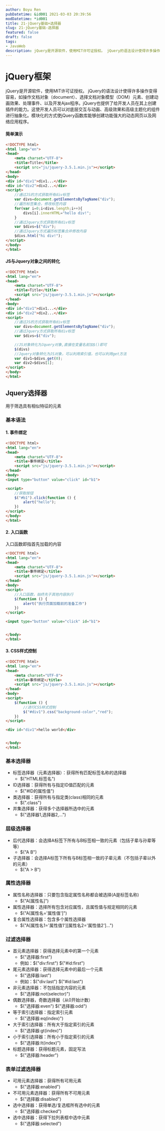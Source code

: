 ```yaml
---
author: Boyu Ren
pubDatetime: &id001 2021-03-03 20:39:56
modDatetime: *id001
title: 21-jQuery基础+选择器
slug: 21-jQuery基础-选择器
featured: false
draft: false
tags:
- JavaWeb
description: jQuery是开源软件，使用MIT许可证授权。 jQuery的语法设计使得许多操作变得容易，如操作文档对象（document）、选择文档对象模型（DOM）元素、创建动画效果、处理事件、以及开发Ajax程序。jQuery也提供了给开发人员在其上创建插件的能力。这使开发人员可以对底层交互与动画、高级效果和高级主题化的组件进行抽象化。模块化的方式使jQuery函数库能够创建功能强大的动态网页以及网络应用程序。
---
```


# jQuery框架
jQuery是开源软件，使用MIT许可证授权。 jQuery的语法设计使得许多操作变得容易，如操作文档对象（document）、选择文档对象模型（DOM）元素、创建动画效果、处理事件、以及开发Ajax程序。jQuery也提供了给开发人员在其上创建插件的能力。这使开发人员可以对底层交互与动画、高级效果和高级主题化的组件进行抽象化。模块化的方式使jQuery函数库能够创建功能强大的动态网页以及网络应用程序。


#### 简单演示

```html
<!DOCTYPE html>
<html lang="en">
<head>
    <meta charset="UTF-8">
    <title>Title</title>
    <script src="js/jquery-3.5.1.min.js"></script>
</head>
<body>
<div id="div1">div1...</div>
<div id="div2">div2...</div>
<script>
    //通过JS的方式获取所有div标签
    var divs=document.getElementsByTagName("div");
    //遍历标签集合，修改标签内容
    for(var i=0;i<divs.length;i++){
        divs[i].innerHTML="hello div!";
    }
    //通过Jquery方式获取所有div标签
    var $divs=$("div");
    //通过Jquery方式遍历标签集合并修改内容
    $divs.html("hi div!");
</script>
</body>
</html>
```

#### JS与Jquery对象之间的转化
```html
<!DOCTYPE html>
<html lang="en">
<head>
    <meta charset="UTF-8">
    <title>Title</title>
    <script src="js/jquery-3.5.1.min.js"></script>
</head>
<body>
<div id="div1">div1...</div>
<div id="div2">div2...</div>
<script>
    //通过JS的方式获取所有div标签
    var divs=document.getElementsByTagName("div");
    //通过Jquery方式获取所有div标签
    var $divs=$("div");

    //JS对象转化为Jquery对象,直接在变量名前加$()即可
    $(divs)
    //Jquery对象转化为JS对象，可以利用索引值，也可以利用get方法
    var div1=$divs.get(0);
    var div2=$divs[1];
</script>
</body>
</html>
```

## Jquery选择器

用于筛选具有相似特征的元素

### 基本语法

#### 1. 事件绑定

```html
<!DOCTYPE html>
<html lang="en">
<head>
    <meta charset="UTF-8">
    <title>事件绑定</title>
    <script src="js/jquery-3.5.1.min.js"></script>
</head>
<body>
<input type="button" value="click" id="b1">

<script>
    //获取按钮
    $("#b1").click(function () {
        alert("hello");
    })
</script>
</body>
</html>
```

#### 2. 入口函数

入口函数即指首先加载的内容
```html
<!DOCTYPE html>
<html lang="en">
<head>
    <meta charset="UTF-8">
    <title>事件绑定</title>
    <script src="js/jquery-3.5.1.min.js"></script>
</head>
<body>
<script>
    //入口函数，始终先于其他内容执行
    $(function () {
        alert("执行页面加载前的准备工作")
    })
</script>

<input type="button" value="click" id="b1">


</body>
</html>
```

#### 3. CSS样式控制
```html
<!DOCTYPE html>
<html lang="en">
<head>
    <meta charset="UTF-8">
    <title>事件绑定</title>
    <script src="js/jquery-3.5.1.min.js"></script>
</head>
<body>
<script>
    $(function () {
        //进行CSS样式控制
        $("#div1").css("background-color","red");
    })
</script>

<div id="div1">hello world</div>


</body>
</html>
```

### 基本选择器
 
- 标签选择器（元素选择器）：获得所有匹配标签名称的选择器
    - $("HTML标签名")
- ID选择器：获得所有与指定ID值匹配的元素
    - $("#ID的属性值")
- 类选择器：获得所有与指定类(class)相同的元素
    - $(".class")  
- 并集选择器：获得多个选择器所选中的元素
    - $("选择器1,选择器2,...")


### 层级选择器
- 后代选择器：会选择A标签下所有与B标签相一致的元素（包括子辈与孙辈等等）
    - $("A B")
- 子选择器：会选择A标签下所有与B标签相一致的子辈元素（不包括子辈以外的元素）
    - $("A > B")

### 属性选择器 
- 属性名称选择器：只要包含指定属性名称都会被选择(A是标签名称)
    - $("A[属性名]")  
- 属性选择器：选择所有包含对应属性，且属性值与规定相同的元素
    - $("A[属性名='属性值']")
- 复合属性选择器：包含多个属性选择器
    - $("A[属性名1='属性值1'][属性名2='属性值2']...")


### 过滤选择器
- 首元素选择器：获得选择元素中的第一个元素
    - $("选择器:first")
    - 例如：$("div:first") $("#id:first")
- 尾元素选择器：获得选择元素中的最后一个元素
    - $("选择器:last")
    - 例如：$("div:last") $("#id:last")
- 非元素选择器：不包括指定内容的元素
    - $("选择器:not(selector)")
- 偶数选择器，奇数选择器（从0开始计数）
    - $("选择器:even")  $("选择器:odd")
- 等于索引选择器：指定索引元素
    - $("选择器:eq(index)")
- 大于索引选择器：所有大于指定索引的元素
    - $("选择器:gt(index)")
- 小于索引选择器：所有小于指定索引的元素
    - $("选择器:lt(index)")
- 标题选择器：获得标题元素，固定写法
    - $("选择器:header")


### 表单过滤选择器
- 可用元素选择器：获得所有可用元素
    - $("选择器:enabled")
- 不可用元素选择器：获得所有不可用元素
    - $("选择器:disabled")
- 选中选择器：获得单选/复选框所有选中的元素
    - $("选择器:checked")
- 选中选择器：获得下拉列表框中选中元素
    - $("选择器:selected")


